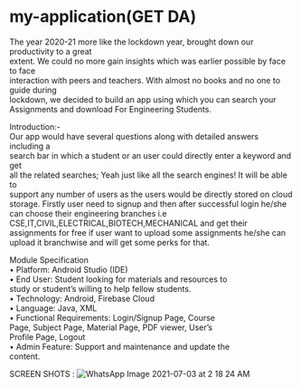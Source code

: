 # my-application(GET DA)
The year 2020-21 more like the lockdown year, brought down our productivity to a great  
extent. We could no more gain insights which was earlier possible by face to face  
interaction with peers and teachers. With almost no books and no one to guide during  
lockdown, we decided to build an app using which you can search your Assignments and download For Engineering Students. 


 
 Introduction:-  
Our app would have several questions along with detailed answers including a  
search bar in which a student or an user could directly enter a keyword and get  
all the related searches; Yeah just like all the search engines! It will be able to  
support any number of users as the users would be directly stored on cloud  
storage.
Firstly user need to signup and then after successful login he/she can choose their engineering branches i.e CSE,IT,CIVIL,ELECTRICAL,BIOTECH,MECHANICAL
and get their assignments for free 
if user want to upload some assignments he/she can upload it branchwise and will get some perks for that.


Module Specification  
• Platform: Android Studio (IDE)  
• End User: Student looking for materials and resources to  
study or student’s willing to help fellow students.   
• Technology: Android, Firebase Cloud  
• Language: Java, XML  
• Functional Requirements: Login/Signup Page, Course  
Page, Subject Page, Material Page, PDF viewer, User’s  
Profile Page, Logout  
• Admin Feature: Support and maintenance and update the  
content.   

SCREEN SHOTS :
![WhatsApp Image 2021-07-03 at 2 18 24 AM](https://user-images.githubusercontent.com/75107024/124349671-5493ef00-dba5-11eb-9c7d-9051b8da9ca5.jpeg)
